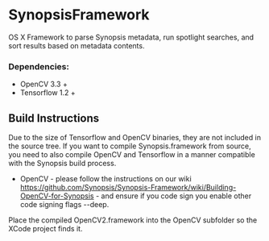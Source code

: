 # SynopsisFramework
OS X Framework to parse Synopsis metadata, run spotlight searches, and sort results based on metadata contents.

### Dependencies:
* OpenCV 3.3 + 
* Tensorflow 1.2 + 

## Build Instructions

Due to the size of Tensorflow and OpenCV binaries, they are not included in the source tree. If you want to compile Synopsis.framework from source, you need to also compile OpenCV and Tensorflow in a manner compatible with the Synopsis build process.

* OpenCV - please follow the instructions on our wiki https://github.com/Synopsis/Synopsis-Framework/wiki/Building-OpenCV-for-Synopsis - and ensure if you code sign you enable other code signing flags --deep.

Place the compiled OpenCV2.framework into the OpenCV subfolder so the XCode project finds it.
